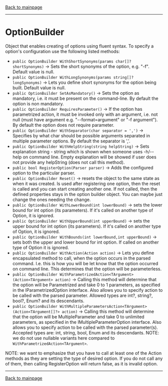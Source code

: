 [Back to mainpage](../README.md)

---

# OptionBuilder

Object that enables creating of options using fluent syntax. To specify a option's configuration use the following listed methods:

- `public OptionBuilder WithShortSynonyms(params char[]? shortSynonyms)` -> Sets the short synonyms of the option, e.g. "-f".
Default value is null.
- `public OptionBuilder WithLongSynonyms(params string[]? longSynonyms)` -> Lets you define short synonyms for the option being built.
Default value is null.
- `public OptionBuilder SetAsMandatory()` -> Sets the option as mandatory, i.e. it must be present on the command-line.
By default the option is non mandatory.
- `public OptionBuilder RequiresParameter()` -> If the option has parametrized action, it must be invoked only with an argument,
i.e. not null (must have argument e.g. "--format=argument" or "-f argument"). By default the option does not require parameter.
- `public OptionBuilder WithSeparator(char separator = ',')` -> Specifies by what char should be possible arguments separated in multiple parameter options.
By default the separator is ','.
- `public OptionBuilder WithHelpString(string helpString)` -> Sets explanation string - string which is shown when someone uses -h/--help on command line.
Empty explanation will be showed if user does not provide any helpString (does not call this method).
- `public bool RegisterOption(Parser parser)` -> Adds the configured option to the particular parser.
- `public OptionBuilder Reset()` -> resets the object to the same state as when it was created.
Is used after registering one option, then the reset is called and you can start creating another one. If not called, then the defined properties stays in the option builder object.
You can maybe just change the ones needing the change.
- `public OptionBuilder WithLowerBound(int lowerBound)` -> sets the lower bound for int option (its parameters). If it's called
on another type of Option, it is ignored.
- `public OptionBuilder WithUpperBound(int upperBound)` -> sets the upper bound for int option (its parameters). If it's called
on another type of Option, it is ignored.
- `public OptionBuilder WithBounds(int lowerBound,int upperBound)` -> sets both the upper and lower bound
for int option. If called on another type of Option it is ignored.
- `public OptionBuilder WithAction(Action action)` -> Lets you define encapsulated method to call, when the option occurs in the parsed command.
I.e. this is how you will be let know that the option occurred on command line. This determines that the option will be parameterless.
- `public OptionBuilder WithParametrizedAction<TArgument> (Action<TArgument> action)` -> Calling this method will determine that the option will be Parametrized and take 0 to 1 parameters, as specified
in the IParametrizedOption interface. Also allows you to specify action to be called with the parsed parameter. Allowed types are int?, string?, bool?,
Enum? and its descendants.
- `public OptionBuilder WithMultipleParametersAction<TArgument>(Action<TArgument[]?> action)` -> Calling this method will determine that the option will be MultipleParameter and take 0 to unlimited parameters, as specified
in the IMultipleParameterOption interface. Also allows you to specify action to be called with the parsed parameter(s). Accepted types are: int,
string, bool, Enum and its descendants. NOTE: we do not use nullable variants here compared to `WithParametrizedAction<TArgument>`.

NOTE: we want to emphasize that you have to call at least one of the Action methods as they are setting the type of desired option.
If you do not call any of them, then calling RegisterOption will return false, as it is invalid option.

---

[Back to mainpage](../README.md)